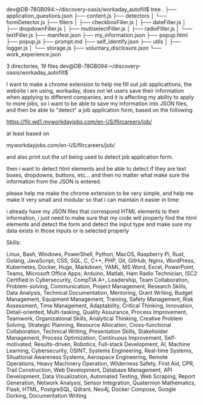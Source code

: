 dev@DB-78GB094:~/discovery-oasis/workaday_autofill$ tree
.
├── application_questions.json
├── content.js
├── detectors
│   └── formDetector.js
├── fillers
│   ├── checkboxFiller.js
│   ├── dateFiller.js
│   ├── dropdownFiller.js
│   ├── multiselectFiller.js
│   ├── radioFIller.js
│   └── textFiller.js
├── manifest.json
├── my_information.json
├── popup.html
├── popup.js
├── prompt.md
├── self_identify.json
├── utils
│   ├── logger.js
│   └── storage.js
├── voluntary_disclosure.json
└── work_experience.json

3 directories, 19 files
dev@DB-78GB094:~/discovery-oasis/workaday_autofill$


I want to make a chrome extension to help me fill out job applicattions, the website i am using, workaday, does not let users save their information when applying to different companies, and it is affecting my ability to apply to more jobs, so i want to be able to save my information into JSON files, and then be able to "detect" a job application form, based on the following

https://flir.wd1.myworkdayjobs.com/en-US/flircareers/job/

at least based on 

myworkdayjobs.com/en-US/flircareers/job/

and also print out the url being used to detect job application form. 

then i want to detect html elements and be able to detect if they are text boxes, dropdowns, buttons, etc... and then no matter what make sure the information from the JSON is entered.

please help me make the chrome extension to be very simple, and help me make it very small and modular so that i can maintain it easier in time:

i already have my JSON files that correspond HTML elements to their information, i just need to make sure that my code will properly find the html elements and detect the form and detect the input type and make sure my data exists in those inputs or is selected properly

Skills:

Linux, Bash, Windows, PowerShell, Python, MacOS, Raspberry Pi, Rust, Golang, JavaScript, CSS, SQL, C, C++, PHP, Git, GitHub, Nginx, WordPress, Kubernetes, Docker, Hugo, Markdown, YAML, MS Word, Excel, PowerPoint, Teams, Microsoft Office Apps, Arduino, Matlab, Ham Radio Technician, ISC2 Certified in Cybersecurity, CompTIA A+, Leadership, Team Collaboration, Problem-solving, Communication, Project Management, Research Skills, Data Analysis, Technical Documentation, Mentoring, Grant Writing, Budget Management, Equipment Management, Training, Safety Management, Risk Assessment, Time Management, Adaptability, Critical Thinking, Innovation, Detail-oriented, Multi-tasking, Quality Assurance, Process Improvement, Teamwork, Organizational Skills, Analytical Thinking, Creative Problem Solving, Strategic Planning, Resource Allocation, Cross-functional Collaboration, Technical Writing, Presentation Skills, Stakeholder Management, Process Optimization, Continuous Improvement, Self-motivated, Results-driven, Robotics, Full-stack Development, AI, Machine Learning, Cybersecurity, OSINT, Systems Engineering, Real-time Systems, Situational Awareness Systems, Aerospace Engineering, Remote Operations, Heavy Machinery Operation, Wilderness Safety, First Aid, CPR, Trail Construction, Web Development, Database Management, API Development, Data Visualization, Automated Testing, Web Scraping, Report Generation, Network Analysis, Sensor Integration, Quaternion Mathematics, Flask, HTML, PostgreSQL, Qdrant, Neo4j, Docker Compose, Google Dorking, Documentation Writing


